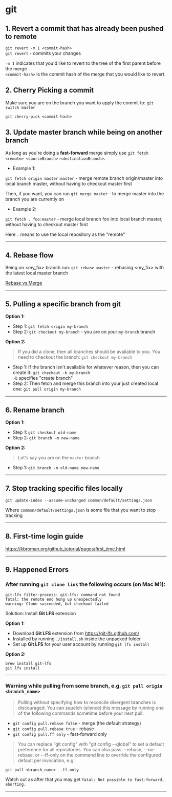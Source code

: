 
# git

## 1. Revert a commit that has already been pushed to remote

`git revert -m 1 <commit-hash>`  
`git revert` - commits your changes

`-m 1` indicates that you'd like to revert to the tree of the first parent before the merge  
`<commit-hash>` is the commit hash of the merge that you would like to revert.

## 2. Cherry Picking a commit

Make sure you are on the branch you want to apply the commit to: `git switch master`

`git cherry-pick <commit-hash>`

## 3. Update master branch while being on another branch

As long as you're doing a **fast-forward** merge simply use `git fetch <remote> <sourceBranch>:<destinationBranch>`.

- Example 1:

`git fetch origin master:master` - merge remote branch origin/master into local branch master, without having to checkout master first

Then, if you want, you can run `git merge master` - to merge master into the branch you are currently on

- Example 2:

`git fetch . foo:master` - merge local branch foo into local branch master, without having to checkout master first

Here `.` means to use the local repository as the "remote"

---

## 4. Rebase flow

Being on <my_fix> branch run: `git rebase master` - rebasing <my_fix> with the latest local master branch

[Rebase vs Merge](https://github.com/stepanenko/git-info/blob/master/Rebase_vs_Merge.md)

---

## 5. Pulling a specific branch from git

**Option 1:**

- Step 1: `git fetch origin my-branch`
- Step 2: `git checkout my-branch` - you are on your `my-branch` branch

**Option 2:**

> If you did a clone, then all branches should be available to you. You need to checkout the branch: `git checkout my-branch`

- Step 1: If the branch isn't available for whatever reason, then you can create it: `git checkout -b my-branch`  
`-b` specifies "create branch"
- Step 2: Then fetch and merge this branch into your just created local one: `git pull origin my-branch`

---

## 6. Rename branch

**Option 1:**

- Step 1: `git checkout old-name`
- Step 2: `git branch -m new-name`

**Option 2:**

> Let's say you are on the `master` branch
- Step 1: `git branch -m old-name new-name`

---

## 7. Stop tracking specific files locally
```
git update-index --assume-unchanged common/default/settings.json
```
Where `common/default/settings.json` is some file that you want to stop tracking

---

## 8. First-time login guide

https://kbroman.org/github_tutorial/pages/first_time.html

---

## 9. Happened Errors

### After running `git clone link` the following occurs (on Mac M1):

```
git-lfs filter-process: git-lfs: command not found
fatal: the remote end hung up unexpectedly
warning: Clone succeeded, but checkout failed
```
Solution: Install **Git LFS** extension

**Option 1:**

- Download **Git LFS** extension from https://git-lfs.github.com/
- Installed by running `./install.sh` inside the unpacked folder
- Set up **Git LFS** for your user account by running `git lfs install`

**Option 2:**

```
brew install git-lfs
git lfs install
```

---

### Warning while pulling from some branch, e.g. `git pull origin <branch_name>`

> Pulling without specifying how to reconcile divergent branches is
discouraged. You can squelch (silence) this message by running one of the following
commands sometime before your next pull:
 
- `git config pull.rebase false`  - merge (the default strategy)
- `git config pull.rebase true`   - rebase
- `git config pull.ff only`       - fast-forward only

> You can replace "git config" with "git config --global" to set a default
preference for all repositories. You can also pass --rebase, --no-rebase,
or --ff-only on the command line to override the configured default per invocation, e.g:

`git pull <branch_name> --ff-only`

Watch out as after that you may get `fatal: Not possible to fast-forward, aborting.`

---
